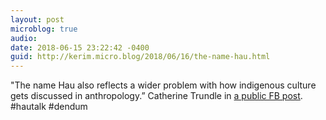 ```yaml
---
layout: post
microblog: true
audio: 
date: 2018-06-15 23:22:42 -0400
guid: http://kerim.micro.blog/2018/06/16/the-name-hau.html
---
```

"The name Hau also reflects a wider problem with how indigenous culture gets discussed in anthropology.” Catherine Trundle in [a public FB post](https://www.facebook.com/permalink.php?story_fbid=10102786312220140&id=36917197). #hautalk #dendum
